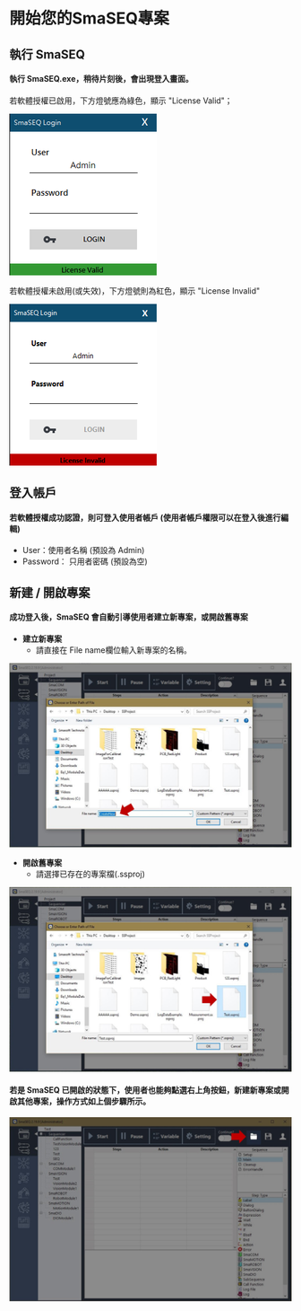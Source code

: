 # 開始您的SmaSEQ專案

## 執行 SmaSEQ

#### 執行 SmaSEQ.exe，稍待片刻後，會出現登入畫面。

若軟體授權已啟用，下方燈號應為綠色，顯示 "License Valid"；

![&#x8EDF;&#x9AD4;&#x6388;&#x6B0A;&#x5DF2;&#x555F;&#x7528;](../.gitbook/assets/smaseq-login.PNG)

若軟體授權未啟用\(或失效\)，下方燈號則為紅色，顯示 "License Invalid"

![&#x8EDF;&#x9AD4;&#x6388;&#x6B0A;&#x672A;&#x555F;&#x7528;](../.gitbook/assets/license-inactivated.PNG)



## 登入帳戶

#### 若軟體授權成功認證，則可登入使用者帳戶 \(使用者帳戶權限可以在登入後進行編輯\)

* User：使用者名稱 \(預設為 Admin\)
* Password： 只用者密碼 \(預設為空\)

## 新建 / 開啟專案

#### 成功登入後，SmaSEQ 會自動引導使用者建立新專案，或開啟舊專案

* **建立新專案**
  * 請直接在 File name欄位輸入新專案的名稱。

![](../.gitbook/assets/load-or-create-project-grayedout1.JPG)

* **開啟舊專案**
  * 請選擇已存在的專案檔\(.ssproj\)

![](../.gitbook/assets/load-or-create-project2-grayedout1.JPG)

#### 

#### 若是 SmaSEQ 已開啟的狀態下，使用者也能夠點選右上角按鈕，新建新專案或開啟其他專案，操作方式如上個步驟所示。

![](../.gitbook/assets/load-or-create-project3.JPG)


